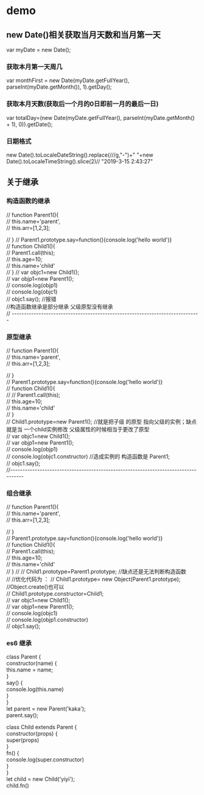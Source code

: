 # demo
## new Date()相关获取当月天数和当月第一天
var  myDate = new Date();

### 获取本月第一天周几
var monthFirst = new Date(myDate.getFullYear(), parseInt(myDate.getMonth()), 1).getDay(); </br>
### 获取本月天数(获取后一个月的0日即前一月的最后一日)
var totalDay=(new Date(myDate.getFullYear(), parseInt(myDate.getMonth() + 1), 0)).getDate();</br>
### 日期格式
new Date().toLocaleDateString().replace(/\//g,"-")+" "+new Date().toLocaleTimeString().slice(2)//
"2019-3-15 2:43:27"
## 关于继承
  ### 构造函数的继承

  // function Parent1(){</br>
  //     this.name='parent',</br>
  //     this.arr=[1,2,3];</br>

  // }
  // Parent1.prototype.say=function(){console.log('hello world')}</br>
  // function Child1(){</br>
  //   Parent1.call(this);</br>
  //   this.age=10;</br>
  //   this.name='child'</br>
  // }
  // var objc1=new Child1();</br>
  // var objp1=new Parent1();</br>
  // console.log(objp1)</br>
  // console.log(objc1)</br>
  // objc1.say(); //报错  </br>
  //构造函数继承是部分继承 父级原型没有继承</br>
  // -----------------------------------------------------------------------------</br>
  ### 原型继承
  // function Parent1(){</br>
  //     this.name='parent',</br>
  //     this.arr=[1,2,3];</br>

  // }</br>
  // Parent1.prototype.say=function(){console.log('hello world')}</br>
  // function Child1(){</br>
  //   // Parent1.call(this);</br>
  //   this.age=10;</br>
  //   this.name='child'</br>
  // }</br>
  // Child1.prototype=new Parent1();  //就是把子级 的原型 指向父级的实例；缺点就是当 一个child实例修改 父级属性的时候相当于更改了原型</br>
  // var objc1=new Child1();</br>
  // var objp1=new Parent1();</br>
  // console.log(objp1)</br>
  // console.log(objc1.constructor) //造成实例的 构造函数是 Parent1;</br>
  // objc1.say(); </br>
  //-----------------------------------------------------------------------------------</br>
  ### 组合继承
  // function Parent1(){</br>
  // this.name='parent',</br>
  // this.arr=[1,2,3];</br>

  // }</br>
  // Parent1.prototype.say=function(){console.log('hello world')}</br>
  // function Child1(){</br>
  //   Parent1.call(this);</br>
  //   this.age=10;</br>
  //   this.name='child'</br>
  // }
  // // Child1.prototype=Parent1.prototype;  //缺点还是无法判断构造函数</br>
  // //优化代码为 ：
  // Child1.prototype= new Object(Parent1.prototype); //Object.create()也可以</br>
  // Child1.prototype.constructor=Child1;</br>
  // var objc1=new Child1();</br>
  // var objp1=new Parent1();</br>
  // console.log(objc1) </br>
  // console.log(objp1.constructor)</br>
  // objc1.say(); </br>
  ### es6 继承

  class Parent {</br>
    constructor(name) {</br>
      this.name = name;</br>
    }</br>
    say() {</br>
      console.log(this.name)</br>
    }</br>
  }</br>
  let parent = new Parent('kaka');</br>
  parent.say();</br>

  class Child extends Parent {</br>
    constructor(props) {</br>
      super(props)</br>
    }</br>
    fn() {</br>
      console.log(super.constructor)</br>
    }</br>
  }</br>
  let child = new Child('yiyi');</br>
  child.fn()</br>
